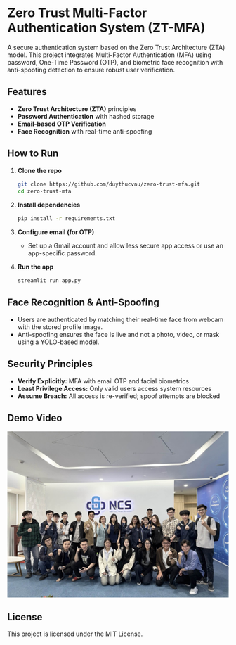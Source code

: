 # Zero Trust Multi-Factor Authentication System (ZT-MFA)

A secure authentication system based on the Zero Trust Architecture (ZTA) model. This project integrates Multi-Factor Authentication (MFA) using password, One-Time Password (OTP), and biometric face recognition with anti-spoofing detection to ensure robust user verification.

## Features

- **Zero Trust Architecture (ZTA)** principles
- **Password Authentication** with hashed storage
- **Email-based OTP Verification**
- **Face Recognition** with real-time anti-spoofing

## How to Run

1. **Clone the repo**
   ```bash
   git clone https://github.com/duythucvnu/zero-trust-mfa.git
   cd zero-trust-mfa
   ```

2. **Install dependencies**
   ```bash
   pip install -r requirements.txt
   ```

3. **Configure email (for OTP)**
   - Set up a Gmail account and allow less secure app access or use an app-specific password.

4. **Run the app**
   ```bash
   streamlit run app.py
   ```

## Face Recognition & Anti-Spoofing

- Users are authenticated by matching their real-time face from webcam with the stored profile image.
- Anti-spoofing ensures the face is live and not a photo, video, or mask using a YOLO-based model.

## Security Principles

- **Verify Explicitly:** MFA with email OTP and facial biometrics
- **Least Privilege Access:** Only valid users access system resources
- **Assume Breach:** All access is re-verified; spoof attempts are blocked

## Demo Video
<p align="center">
  <a href="https://drive.google.com/file/d/1y1X1VyfWmoI48T_OwS5ifmkz_irg_xvJ/view?usp=sharing">
    <img src="assets/thumbnail.jpg" alt="Watch the Demo" width="600"/>
  </a>
</p>

## License
This project is licensed under the MIT License.
